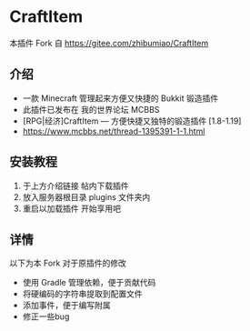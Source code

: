 # CraftItem

本插件 Fork 自 https://gitee.com/zhibumiao/CraftItem

## 介绍

- 一款 Minecraft 管理起来方便又快捷的 Bukkit 锻造插件
- 此插件已发布在 我的世界论坛 MCBBS
- [RPG|经济]CraftItem — 方便快捷又独特的锻造插件 [1.8-1.19]
- https://www.mcbbs.net/thread-1395391-1-1.html

## 安装教程

1.  于上方介绍链接 帖内下载插件
2.  放入服务器根目录 plugins 文件夹内
3.  重启以加载插件 开始享用吧

## 详情

以下为本 Fork 对于原插件的修改

* 使用 Gradle 管理依赖，便于贡献代码
* 将硬编码的字符串提取到配置文件
* 添加事件，便于编写附属
* 修正一些bug
